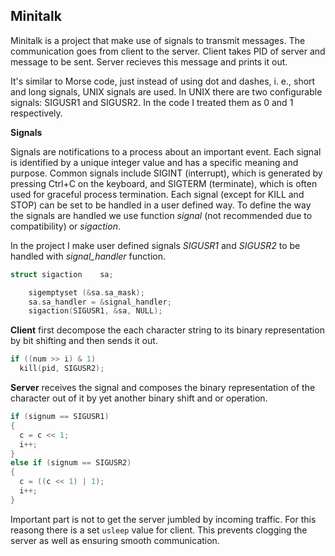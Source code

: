 ## Minitalk

Minitalk is a project that make use of signals to transmit messages. The communication goes from client to the server. 
Client takes PID of server and message to be sent. Server recieves this message and prints it out.

It's similar to Morse code, just instead of using dot and dashes, i. e., short and long signals, UNIX signals are used. In UNIX there are two configurable signals: SIGUSR1 and SIGUSR2. In the code I treated them as 0 and 1 respectively. 

**Signals**

Signals are notifications to a process about an important event. Each signal is identified by a unique integer value and has a specific meaning and purpose. Common signals include SIGINT (interrupt), which is generated by pressing Ctrl+C on the keyboard, and SIGTERM (terminate), which is often used for graceful process termination. 
Each signal (except for KILL and STOP) can be set to be handled in a user defined way. To define the way the signals are handled we use function _signal_ (not recommended due to compatibility) or _sigaction_.

In the project I make user defined signals _SIGUSR1_ and _SIGUSR2_ to be handled with _signal_handler_ function. 
```C
struct sigaction	sa;

	sigemptyset (&sa.sa_mask);
	sa.sa_handler = &signal_handler;
	sigaction(SIGUSR1, &sa, NULL);
```

**Client** first decompose the each character string to its binary representation by bit shifting and then sends it out. 
```C
if ((num >> i) & 1)
  kill(pid, SIGUSR2);
```

**Server** receives the signal and composes the binary representation of the character out of it by yet another binary shift and or operation.

```C
if (signum == SIGUSR1)
{
  c = c << 1;
  i++;
}
else if (signum == SIGUSR2)
{
  c = ((c << 1) | 1);
  i++;
}
```
Important part is not to get the server jumbled by incoming traffic. For this reasong there is a set ```usleep``` value for client. This prevents clogging the server as well as ensuring smooth communication.

